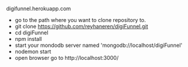 digifunnel.herokuapp.com
- go to the path where you want to clone repository to.
- git clone https://github.com/reyhaneren/digiFunnel.git
- cd digiFunnel
- npm install
- start your mondodb server named 'mongodb://localhost/digiFunnel'
- nodemon start
- open browser go to http://localhost:3000/
